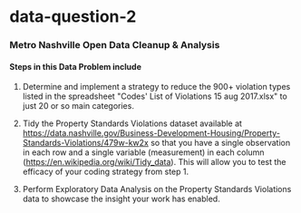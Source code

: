 # data-question-2
### Metro Nashville Open Data Cleanup &amp; Analysis

#### Steps in this Data Problem include

1. Determine and implement a strategy to reduce the 900+ violation types listed
in the spreadsheet "Codes' List of Violations 15 aug 2017.xlsx" to just 20 or so main categories.

2. Tidy the Property Standards Violations dataset available at
https://data.nashville.gov/Business-Development-Housing/Property-Standards-Violations/479w-kw2x so that you have a single observation in each row and a single variable (measurement) in each column (https://en.wikipedia.org/wiki/Tidy_data). This will
allow you to test the efficacy of your coding strategy from step 1.

3. Perform Exploratory Data Analysis on the Property Standards Violations data
to showcase the insight your work has enabled.
